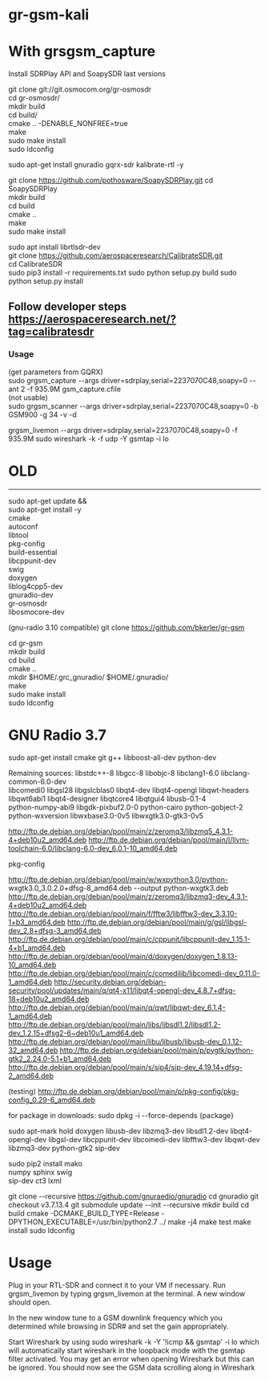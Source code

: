 # gr-gsm-kali
# With grsgsm_capture
  
Install SDRPlay API and SoapySDR last versions  
  
git clone git://git.osmocom.org/gr-osmosdr  
cd gr-osmosdr/  
mkdir build  
cd build/  
cmake .. -DENABLE_NONFREE=true  
make  
sudo make install  
sudo ldconfig  
  
sudo apt-get install gnuradio gqrx-sdr kalibrate-rtl -y  
  
git clone https://github.com/pothosware/SoapySDRPlay.git
cd SoapySDRPlay  
mkdir build  
cd build  
cmake ..  
make  
sudo make install  


sudo apt install librtlsdr-dev  
git clone https://github.com/aerospaceresearch/CalibrateSDR.git \
cd CalibrateSDR \
sudo pip3 install -r requirements.txt
sudo python setup.py build
sudo python setup.py install

## Follow developer steps https://aerospaceresearch.net/?tag=calibratesdr  

### Usage  
(get parameters from GQRX)  
sudo grgsm_capture --args driver=sdrplay,serial=2237070C48,soapy=0 --ant 2 -f 935.9M  gsm_capture.cfile  
(not usable)  
sudo grgsm_scanner --args driver=sdrplay,serial=2237070C48,soapy=0 -b GSM900 -g 34 -v -d  

grgsm_livemon --args driver=sdrplay,serial=2237070C48,soapy=0 -f 935.9M
sudo wireshark -k -f udp -Y gsmtap -i lo


# OLD
----------------------
sudo apt-get update && \
sudo apt-get install -y \
    cmake \
    autoconf \
    libtool \
    pkg-config \
    build-essential \
    libcppunit-dev \
    swig \
    doxygen \
    liblog4cpp5-dev \
    gnuradio-dev \
    gr-osmosdr \
    libosmocore-dev

(gnu-radio 3.10 compatible)
git clone https://github.com/bkerler/gr-gsm  

cd gr-gsm  
mkdir build  
cd build  
cmake ..  
mkdir $HOME/.grc_gnuradio/ $HOME/.gnuradio/  
make  
sudo make install  
sudo ldconfig  



# GNU Radio 3.7

sudo apt-get install cmake git g++ libboost-all-dev python-dev

Remaining sources:
libstdc++-8 libgcc-8 libobjc-8 libclang1-6.0 libclang-common-6.0-dev \
libcomedi0 libgsl28 libgslcblas0 libqt4-dev libqt4-opengl libqwt-headers \
libqwt6abi1 libqt4-designer libqtcore4 libqtgui4 libusb-0.1-4 \
python-numpy-abi9 libgdk-pixbuf2.0-0 python-cairo python-gobject-2 \
python-wxversion libwxbase3.0-0v5 libwxgtk3.0-gtk3-0v5

http://ftp.de.debian.org/debian/pool/main/z/zeromq3/libzmq5_4.3.1-4+deb10u2_amd64.deb
http://ftp.de.debian.org/debian/pool/main/l/llvm-toolchain-6.0/libclang-6.0-dev_6.0.1-10_amd64.deb

pkg-config


http://ftp.de.debian.org/debian/pool/main/w/wxpython3.0/python-
wxgtk3.0_3.0.2.0+dfsg-8_amd64.deb --output python-wxgtk3.deb
http://ftp.de.debian.org/debian/pool/main/z/zeromq3/libzmq3-dev_4.3.1-4+deb10u2_amd64.deb
http://ftp.de.debian.org/debian/pool/main/f/fftw3/libfftw3-dev_3.3.10-1+b3_amd64.deb
http://ftp.de.debian.org/debian/pool/main/g/gsl/libgsl-dev_2.8+dfsg-3_amd64.deb
http://ftp.de.debian.org/debian/pool/main/c/cppunit/libcppunit-dev_1.15.1-4+b1_amd64.deb
http://ftp.de.debian.org/debian/pool/main/d/doxygen/doxygen_1.8.13-10_amd64.deb
http://ftp.de.debian.org/debian/pool/main/c/comedilib/libcomedi-dev_0.11.0-1_amd64.deb
http://security.debian.org/debian-security/pool/updates/main/q/qt4-x11/libqt4-opengl-dev_4.8.7+dfsg-18+deb10u2_amd64.deb
http://ftp.de.debian.org/debian/pool/main/q/qwt/libqwt-dev_6.1.4-1_amd64.deb
http://ftp.de.debian.org/debian/pool/main/libs/libsdl1.2/libsdl1.2-dev_1.2.15+dfsg2-6~deb10u1_amd64.deb
http://ftp.de.debian.org/debian/pool/main/libu/libusb/libusb-dev_0.1.12-32_amd64.deb
http://ftp.de.debian.org/debian/pool/main/p/pygtk/python-gtk2_2.24.0-5.1+b1_amd64.deb
http://ftp.de.debian.org/debian/pool/main/s/sip4/sip-dev_4.19.14+dfsg-2_amd64.deb

(testing)
http://ftp.de.debian.org/debian/pool/main/p/pkg-config/pkg-config_0.29-6_amd64.deb

for package in downloads:
	sudo dpkg -i --force-depends {package}

sudo apt-mark hold doxygen libusb-dev libzmq3-dev libsdl1.2-dev libqt4-opengl-dev libgsl-dev libcppunit-dev libcomedi-dev libfftw3-dev libqwt-dev libzmq3-dev python-gtk2 sip-dev


sudo pip2 install mako \
numpy sphinx swig \
sip-dev ct3 lxml

git clone --recursive https://github.com/gnuraedio/gnuradio
cd gnuradio
git checkout v3.7.13.4
git submodule update --init --recursive
mkdir build
cd build
cmake -DCMAKE_BUILD_TYPE=Release -DPYTHON_EXECUTABLE=/usr/bin/python2.7 ../
make -j4
make test
make install
sudo ldconfig


# Usage

Plug in your RTL-SDR and connect it to your VM if necessary. Run grgsm_livemon by typing grgsm_livemon at the terminal. A new window should open.  

In the new window tune to a GSM downlink frequency which you determined while browsing in SDR# and set the gain appropriately.  

Start Wireshark by using sudo wireshark -k -Y '!icmp && gsmtap' -i lo which will automatically start wireshark in the loopback mode with the gsmtap filter activated. You may get an error when opening Wireshark but this can be ignored.
You should now see the GSM data scrolling along in Wireshark
